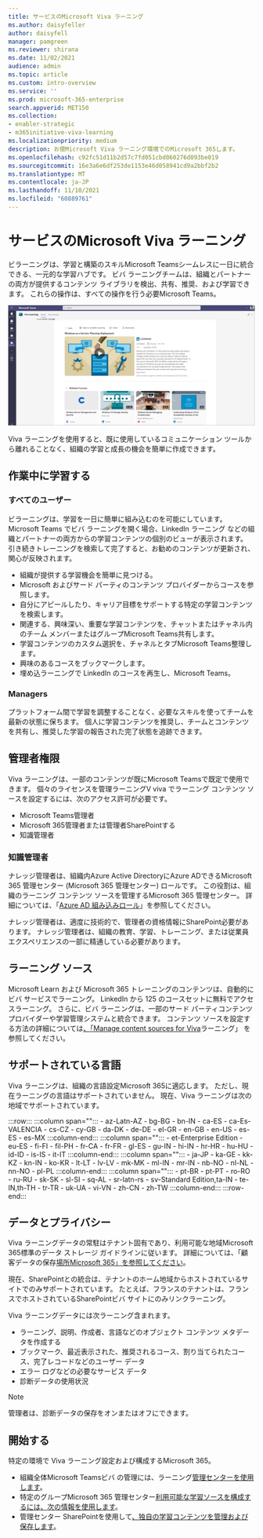 ```yaml
---
title: サービスのMicrosoft Viva ラーニング
ms.author: daisyfeller
author: daisyfell
manager: pamgreen
ms.reviewer: shirana
ms.date: 11/02/2021
audience: admin
ms.topic: article
ms.custom: intro-overview
ms.service: ''
ms.prod: microsoft-365-enterprise
search.appverid: MET150
ms.collection:
- enabler-strategic
- m365initiative-viva-learning
ms.localizationpriority: medium
description: お使Microsoft Viva ラーニング環境でのMicrosoft 365します。
ms.openlocfilehash: c92fc51d11b2d57c7fd051cbd060276d093be019
ms.sourcegitcommit: 16e3a6e6df253de1153e46d058941cd9a2bbf2b2
ms.translationtype: MT
ms.contentlocale: ja-JP
ms.lasthandoff: 11/10/2021
ms.locfileid: "60889761"
---
```

# <a name="overview-of-microsoft-viva-learning"></a>サービスのMicrosoft Viva ラーニング

ビラーニングは、学習と構築のスキルMicrosoft Teamsシームレスに一日に統合できる、一元的な学習ハブです。 ビバ ラーニングチームは、組織とパートナーの両方が提供するコンテンツ ライブラリを検出、共有、推奨、および学習できます。 これらの操作は、すべての操作を行う必要Microsoft Teams。

   ![[ビバ] ページラーニングのスクリーンショットTeams。](../media/learning/overview-1.png)

Viva ラーニングを使用すると、既に使用しているコミュニケーション ツールから離れることなく、組織の学習と成長の機会を簡単に作成できます。

## <a name="learn-while-working"></a>作業中に学習する

### <a name="everyone"></a>すべてのユーザー

ビラーニングは、学習を一日に簡単に組み込むのを可能にしています。 Microsoft Teams でビバ ラーニングを開く場合、LinkedIn ラーニング などの組織とパートナーの両方からの学習コンテンツの個別のビューが表示されます。 引き続きトレーニングを検索して完了すると、お勧めのコンテンツが更新され、関心が反映されます。

- 組織が提供する学習機会を簡単に見つける。
- Microsoft およびサード パーティのコンテンツ プロバイダーからコースを参照します。
- 自分にアピールしたり、キャリア目標をサポートする特定の学習コンテンツを検索します。
- 関連する、興味深い、重要な学習コンテンツを、チャットまたはチャネル内のチーム メンバーまたはグループMicrosoft Teams共有します。
- 学習コンテンツのカスタム選択を、チャネルとタブMicrosoft Teams整理します。
- 興味のあるコースをブックマークします。
- 埋め込ラーニングで LinkedIn のコースを再生し、Microsoft Teams。

### <a name="managers"></a>Managers

プラットフォーム間で学習を調整することなく、必要なスキルを使ってチームを最新の状態に保ちます。 個人に学習コンテンツを推奨し、チームとコンテンツを共有し、推奨した学習の報告された完了状態を追跡できます。

## <a name="admin-roles"></a>管理者権限

Viva ラーニングは、一部のコンテンツが既にMicrosoft Teamsで既定で使用できます。 個々のライセンスを管理ラーニングV viva でラーニング コンテンツ ソースを設定するには、次のアクセス許可が必要です。

- Microsoft Teams管理者
- Microsoft 365管理者または管理者SharePointする
- 知識管理者

### <a name="knowledge-admin"></a>知識管理者

ナレッジ管理者は、組織内Azure Active DirectoryにAzure ADできるMicrosoft 365 管理センター (Microsoft 365 管理センター) ロールです。 この役割は、組織のラーニング コンテンツ ソースを管理するMicrosoft 365 管理センター。 詳細については、「[Azure AD 組み込みロール](/azure/active-directory/roles/permissions-reference#knowledge-administrator)」を参照してください。

ナレッジ管理者は、適度に技術的で、管理者の資格情報にSharePoint必要があります。 ナレッジ管理者は、組織の教育、学習、トレーニング、または従業員エクスペリエンスの一部に精通している必要があります。

## <a name="learning-content-sources"></a>ラーニング ソース

Microsoft Learn および Microsoft 365 トレーニングのコンテンツは、自動的にビバ サービスでラーニング。 LinkedIn から 125 のコースセットに無料でアクセスラーニング。 さらに、ビバ ラーニングは、一部のサード パーティコンテンツ プロバイダーや学習管理システムと統合できます。 コンテンツ ソースを設定する方法の詳細については[、「Manage content sources for Viva](content-sources-365-admin-center.md)ラーニング」 を参照してください。

## <a name="supported-languages"></a>サポートされている言語

Viva ラーニングは、組織の言語設定Microsoft 365に適応します。 ただし、現在ラーニングの言語はサポートされていません。 現在、Viva ラーニングは次の地域でサポートされています。

:::row:::
   :::column span="":::
      - az-Latn-AZ
      - bg-BG
      - bn-IN
      - ca-ES
      - ca-Es-VALENCIA
      - cs-CZ
      - cy-GB
      - da-DK
      - de-DE
      - el-GR
      - en-GB
      - en-US
      - es-ES
      - es-MX
   :::column-end:::
   :::column span="":::
      - et-Enterprise Edition
      - eu-ES
      - fi-FI
      - fil-PH
      - fr-CA
      - fr-FR
      - gl-ES
      - gu-IN
      - hi-IN
      - hr-HR
      - hu-HU
      - id-ID
      - is-IS
      - it-IT
   :::column-end:::
   :::column span="":::
      - ja-JP
      - ka-GE
      - kk-KZ
      - kn-IN
      - ko-KR
      - lt-LT
      - lv-LV
      - mk-MK
      - ml-IN
      - mr-IN
      - nb-NO
      - nl-NL
      - nn-NO
      - pl-PL
   :::column-end:::
   :::column span="":::
      - pt-BR
      - pt-PT
      - ro-RO
      - ru-RU
      - sk-SK
      - sl-SI
      - sq-AL
      - sr-latn-rs
      - sv-Standard Edition,ta-IN
      - te-IN,th-TH
      - tr-TR
      - uk-UA
      - vi-VN
      - zh-CN
      - zh-TW
   :::column-end:::
:::row-end:::

## <a name="data-and-privacy"></a>データとプライバシー

Viva ラーニングデータの常駐はテナント固有であり、利用可能な地域Microsoft 365標準のデータ ストレージ ガイドラインに従います。 詳細については、「顧客データの保存[場所Microsoft 365」を参照してください](/microsoft-365/enterprise/o365-data-locations)。

現在、SharePointとの統合は、テナントのホーム地域からホストされているサイトでのみサポートされています。 たとえば、フランスのテナントは、フランスでホストされているSharePointビバ サイトにのみリンクラーニング。

Viva ラーニングデータには次ラーニング含まれます。

- ラーニング、説明、作成者、言語などのオブジェクト コンテンツ メタデータを作成する
- ブックマーク、最近表示された、推奨されるコース、割り当てられたコース、完了レコードなどのユーザー データ
- エラー ログなどの必要なサービス データ
- 診断データの使用状況

>[!NOTE]
>管理者は、診断データの保存をオンまたはオフにできます。

## <a name="get-started"></a>開始する

特定の環境で Viva ラーニング設定および構成するMicrosoft 365。

- 組織全体Microsoft Teamsビバ の管理には、ラーニング[管理センターを使用します](set-up-viva-learning.md)。
- 特定のグループMicrosoft 365 管理センター[利用可能な学習ソースを構成するには、次の情報を使用します](content-sources-365-admin-center.md)。
- 管理センター SharePointを使用して[、独自の学習コンテンツを管理および保存します](configure-sharepoint-content-source.md)。
